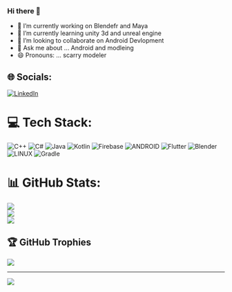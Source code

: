 ### Hi there 👋

- 🔭 I’m currently working on Blendefr and Maya
- 🌱 I’m currently learning  unity 3d and unreal engine
- 👯 I’m looking to collaborate on  Android Devlopment 
- 💬 Ask me about ... Android and modleing 
- 😄 Pronouns: ... scarry modeler

## 🌐 Socials:
[![LinkedIn](https://img.shields.io/badge/LinkedIn-%230077B5.svg?logo=linkedin&logoColor=white)](https://linkedin.com/in/https://www.linkedin.com/in/aditya-29-mishra/) 

# 💻 Tech Stack:
![C++](https://img.shields.io/badge/c++-%2300599C.svg?style=for-the-badge&logo=c%2B%2B&logoColor=white) ![C#](https://img.shields.io/badge/c%23-%23239120.svg?style=for-the-badge&logo=c-sharp&logoColor=white) ![Java](https://img.shields.io/badge/java-%23ED8B00.svg?style=for-the-badge&logo=java&logoColor=white) ![Kotlin](https://img.shields.io/badge/kotlin-%230095D5.svg?style=for-the-badge&logo=kotlin&logoColor=white) ![Firebase](https://img.shields.io/badge/firebase-%23039BE5.svg?style=for-the-badge&logo=firebase) ![ANDROID](https://img.shields.io/badge/android-%2320232a.svg?style=for-the-badge&logo=android&logoColor=%a4c639) ![Flutter](https://img.shields.io/badge/Flutter-%2302569B.svg?style=for-the-badge&logo=Flutter&logoColor=white) ![Blender](https://img.shields.io/badge/blender-%23F5792A.svg?style=for-the-badge&logo=blender&logoColor=white) ![LINUX](https://img.shields.io/badge/Linux-FCC624?style=for-the-badge&logo=linux&logoColor=black) ![Gradle](https://img.shields.io/badge/Gradle-02303A.svg?style=for-the-badge&logo=Gradle&logoColor=white)
# 📊 GitHub Stats:
![](https://github-readme-stats.vercel.app/api?username=aditya29mishra&theme=dark&hide_border=false&include_all_commits=false&count_private=false)<br/>
![](https://github-readme-streak-stats.herokuapp.com/?user=aditya29mishra&theme=dark&hide_border=false)<br/>
![](https://github-readme-stats.vercel.app/api/top-langs/?username=aditya29mishra&theme=dark&hide_border=false&include_all_commits=false&count_private=false&layout=compact)

## 🏆 GitHub Trophies
![](https://github-profile-trophy.vercel.app/?username=aditya29mishra&theme=radical&no-frame=false&no-bg=true&margin-w=4)

---
[![](https://visitcount.itsvg.in/api?id=aditya29mishra&icon=0&color=0)](https://visitcount.itsvg.in)

<!-- Proudly created with GPRM ( https://gprm.itsvg.in ) -->
